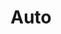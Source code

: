 ---
title: Auto
date: 
draft: false

# descripcion
description : Auto

materials: Plata 925

color: Plateado

dimensions: 1,8cm x 2,5cm

code: 02-14-0168

type: "Dijes"

categories: []

price: $5.820,00

price_eftvo: $4.950,00

# Images
# first image will be shown in the product page
images:
  # - image: "images/path_to_image"
  # La ubicacion de las imagenes es imagenes/Dijes/Dijes.Plata/02-14-0168-auto
  - image: "./images/dijes/plata/02-14-0168-auto.JPG"
---